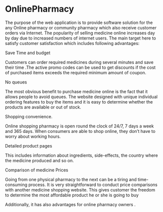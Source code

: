 # OnlinePharmacy
<p>The purpose of the web application is to provide software solution for the any
Online pharmacy or community pharmacy which also receive customer orders
via Internet. The popularity of selling medicine online increases day by day due
to increased numbers of internet users. The main target here to satisfy
customer satisfaction which includes following advantages: </p>
<p>Save Time and budget </p>
<p>
Customers can order required medicines during several minutes and save
their time .The active promo codes can be used to get discounts if the
cost of purchased items exceeds the required minimum amount of
coupon. </p>
<p>No queues </p>
<p>
The most obvious benefit to purchase medicine online is the fact that it
allows people to avoid queues. The website designed with unique
individual ordering features to buy the items and it is easy to determine
whether the products are available or out of stock.
</p>
<p>Shopping convenience.</p> <p>
Online shopping pharmacy is open round the clock of 24/7, 7 days a week
and 365 days. When consumers are able to shop online, they don’t have
to worry about working hours.  </p>

<p>Detailed product pages </p>
<p>
This includes information about ingredients, side-effects, the country
where the medicine produced and so on.
</p>
<p>Comparison of medicine Prices </p>
<p>
Going from one physical pharmacy to the next can be a tiring and time-
consuming process. It is very straightforward to conduct price
comparisons with another medicine shopping website. This gives
customer the freedom to determine the most affordable product he or
she is going to buy
</p>
<p>Additionally, it has also advantages for online pharmacy owners .<p>
